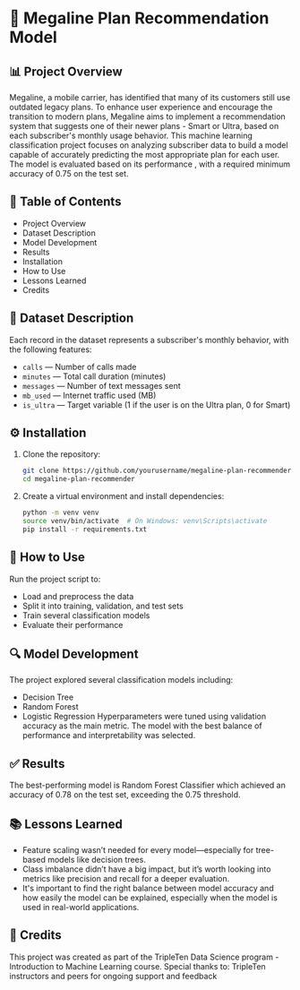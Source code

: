 # 📱 Megaline Plan Recommendation Model

## 📊 Project Overview
Megaline, a mobile carrier, has identified that many of its customers still use outdated legacy plans. To enhance user experience and encourage the transition to modern plans, Megaline aims to implement a recommendation system that suggests one of their newer plans - Smart or Ultra, based on each subscriber's monthly usage behavior. This machine learning classification project focuses on analyzing subscriber data to build a model capable of accurately predicting the most appropriate plan for each user. The model is evaluated based on its performance , with a required minimum accuracy of 0.75 on the test set.

## 📌 Table of Contents
  - Project Overview
  - Dataset Description
  - Model Development
  - Results
  - Installation
  - How to Use
  - Lessons Learned
  - Credits

## 📁 Dataset Description
Each record in the dataset represents a subscriber's monthly behavior, with the following features:
  - `calls` — Number of calls made
  - `minutes` — Total call duration (minutes)
  - `messages` — Number of text messages sent
  - `mb_used` — Internet traffic used (MB)
  - `is_ultra` — Target variable (1 if the user is on the Ultra plan, 0 for Smart)

## ⚙️ Installation
1. Clone the repository:
   ```bash
   git clone https://github.com/yourusername/megaline-plan-recommender.git
   cd megaline-plan-recommender
2. Create a virtual environment and install dependencies:
   ```bash
   python -m venv venv
   source venv/bin/activate  # On Windows: venv\Scripts\activate
   pip install -r requirements.txt

## 🚀 How to Use
Run the project script to:
  - Load and preprocess the data
  - Split it into training, validation, and test sets
  - Train several classification models
  - Evaluate their performance

## 🔍 Model Development
The project explored several classification models including:
  - Decision Tree
  - Random Forest
  - Logistic Regression
Hyperparameters were tuned using validation accuracy as the main metric. The model with the best balance of performance and interpretability was selected.

## ✅ Results
The best-performing model is Random Forest Classifier which achieved an accuracy of 0.78 on the test set, exceeding the 0.75 threshold.

## 📚 Lessons Learned
  - Feature scaling wasn’t needed for every model—especially for tree-based models like decision trees.
  - Class imbalance didn’t have a big impact, but it’s worth looking into metrics like precision and recall for a deeper evaluation.
  - It's important to find the right balance between model accuracy and how easily the model can be explained, especially when the model is used in real-world applications.

## 🤝 Credits
This project was created as part of the TripleTen Data Science program - Introduction to Machine Learning course. Special thanks to:
TripleTen instructors and peers for ongoing support and feedback
